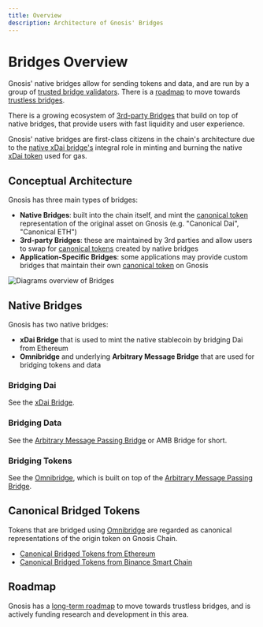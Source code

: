```yaml
---
title: Overview
description: Architecture of Gnosis' Bridges
---
```


# Bridges Overview

Gnosis' native bridges allow for sending tokens and data, and are run by a group of [trusted bridge validators](./tokenbridge/amb-bridge.md#bridge-validators). There is a [roadmap](./roadmap.md) to move towards [trustless bridges](./roadmap.md#trustless-bridges).

There is a growing ecosystem of [3rd-party Bridges](../user-guide/bridges.md) that build on top of native bridges, that provide users with fast liquidity and user experience.

Gnosis' native bridges are first-class citizens in the chain's architecture due to the [native xDai bridge's](./tokenbridge/xdai-bridge.md) integral role in minting and burning the native [xDai token](/about/tokens/xdai) used for gas. 
## Conceptual Architecture

Gnosis has three main types of bridges: 

- **Native Bridges**: built into the chain itself, and mint the [canonical token](#canonical-tokens) representation of the original asset on Gnosis (e.g. "Canonical Dai", "Canonical ETH")
- **3rd-party Bridges**: these are maintained by 3rd parties and allow users to swap for [canonical tokens](#canonical-tokens) created by native bridges
- **Application-Specific Bridges**: some applications may provide custom bridges that maintain their own [canonical token](#canonical-tokens) on Gnosis

![Diagrams overview of Bridges](/img/bridges/diagrams/bridge-overview.svg)
## Native Bridges

Gnosis has two native bridges:

- **xDai Bridge** that is used to mint the native stablecoin by bridging Dai from Ethereum
- **Omnibridge** and underlying **Arbitrary Message Bridge** that are used for bridging tokens and data 

### Bridging Dai

See the [xDai Bridge](./tokenbridge/xdai-bridge.md). 
### Bridging Data

See the [Arbitrary Message Passing Bridge](./tokenbridge/amb-bridge.md) or AMB Bridge for short.
### Bridging Tokens

See the [Omnibridge](./tokenbridge/omnibridge.md), which is built on top of the [Arbitrary Message Passing Bridge](./tokenbridge/amb-bridge.md).

## Canonical Bridged Tokens

Tokens that are bridged using [Omnibridge](./tokenbridge/omnibridge.md) are regarded as  canonical representations of the origin token on Gnosis Chain. 

- [Canonical Bridged Tokens from Ethereum](https://blockscout.com/xdai/mainnet/bridged-tokens/eth)
- [Canonical Bridged Tokens from Binance Smart Chain](https://blockscout.com/xdai/mainnet/bridged-tokens/bsc)

## Roadmap

Gnosis has a [long-term roadmap](./roadmap.md) to move towards trustless bridges, and is actively funding research and development in this area.
